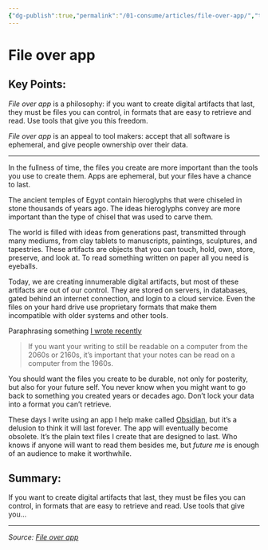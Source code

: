```yaml
---
{"dg-publish":true,"permalink":"/01-consume/articles/file-over-app/","title":"File over app"}
---
```



# File over app

## Key Points:
*File over app* is a philosophy: if you want to create digital artifacts that last, they must be files you can control, in formats that are easy to retrieve and read. Use tools that give you this freedom.

*File over app* is an appeal to tool makers: accept that all software is ephemeral, and give people ownership over their data.

---

In the fullness of time, the files you create are more important than the tools you use to create them. Apps are ephemeral, but your files have a chance to last.

The ancient temples of Egypt contain hieroglyphs that were chiseled in stone thousands of years ago. The ideas hieroglyphs convey are more important than the type of chisel that was used to carve them.

The world is filled with ideas from generations past, transmitted through many mediums, from clay tablets to manuscripts, paintings, sculptures, and tapestries. These artifacts are objects that you can touch, hold, own, store, preserve, and look at. To read something written on paper all you need is eyeballs.

Today, we are creating innumerable digital artifacts, but most of these artifacts are out of our control. They are stored on servers, in databases, gated behind an internet connection, and login to a cloud service. Even the files on your hard drive use proprietary formats that make them incompatible with older systems and other tools.

Paraphrasing something [I wrote recently](https://obsidian.md/blog/new-obsidian-icon/)

> If you want your writing to still be readable on a computer from the 2060s or 2160s, it’s important that your notes can be read on a computer from the 1960s.

You should want the files you create to be durable, not only for posterity, but also for your future self. You never know when you might want to go back to something you created years or decades ago. Don’t lock your data into a format you can’t retrieve.

These days I write using an app I help make called [Obsidian](https://stephango.com/obsidian), but it’s a delusion to think it will last forever. The app will eventually become obsolete. It’s the plain text files I create that are designed to last. Who knows if anyone will want to read them besides me, but *future me* is enough of an audience to make it worthwhile.

## Summary:
If you want to create digital artifacts that last, they must be files you can control, in formats that are easy to retrieve and read. Use tools that give you...

---

*Source: [File over app](https://stephango.com/file-over-app)*
